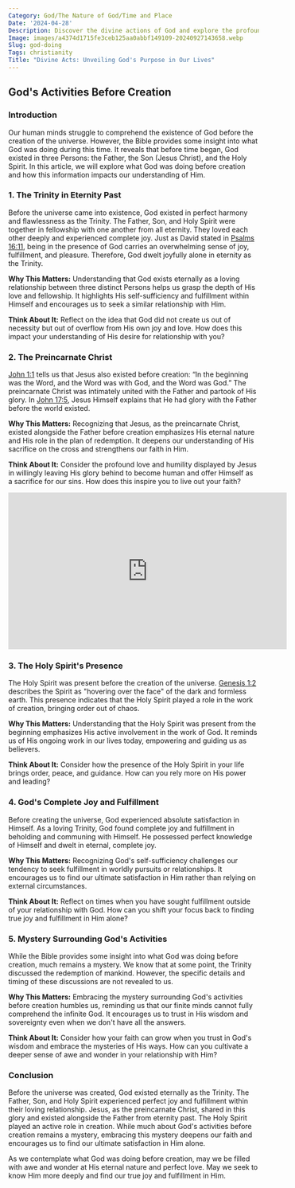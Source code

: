 ```yaml
---
Category: God/The Nature of God/Time and Place
Date: '2024-04-28'
Description: Discover the divine actions of God and explore the profound impact of His interventions in this insightful article. Delve into the mysteries of God's workings and be inspired by His omnipotent presence.
Image: images/a4374d1715fe3ceb125aa0abbf149109-20240927143658.webp
Slug: god-doing
Tags: christianity
Title: "Divine Acts: Unveiling God's Purpose in Our Lives"
---
```


## God's Activities Before Creation

### Introduction

Our human minds struggle to comprehend the existence of God before the creation of the universe. However, the Bible provides some insight into what God was doing during this time. It reveals that before time began, God existed in three Persons: the Father, the Son (Jesus Christ), and the Holy Spirit. In this article, we will explore what God was doing before creation and how this information impacts our understanding of Him.

### 1. The Trinity in Eternity Past

Before the universe came into existence, God existed in perfect harmony and flawlessness as the Trinity. The Father, Son, and Holy Spirit were together in fellowship with one another from all eternity. They loved each other deeply and experienced complete joy. Just as David stated in [Psalms 16:11](https://www.bibleref.com/Psalms/16/Psalms-16-11.html), being in the presence of God carries an overwhelming sense of joy, fulfillment, and pleasure. Therefore, God dwelt joyfully alone in eternity as the Trinity.

**Why This Matters:** Understanding that God exists eternally as a loving relationship between three distinct Persons helps us grasp the depth of His love and fellowship. It highlights His self-sufficiency and fulfillment within Himself and encourages us to seek a similar relationship with Him.

**Think About It:** Reflect on the idea that God did not create us out of necessity but out of overflow from His own joy and love. How does this impact your understanding of His desire for relationship with you?

### 2. The Preincarnate Christ

[John 1:1](https://www.bibleref.com/John/1/John-1-1.html) tells us that Jesus also existed before creation: “In the beginning was the Word, and the Word was with God, and the Word was God.” The preincarnate Christ was intimately united with the Father and partook of His glory. In [John 17:5](https://www.bibleref.com/John/17/John-17-5.html), Jesus Himself explains that He had glory with the Father before the world existed.

**Why This Matters:** Recognizing that Jesus, as the preincarnate Christ, existed alongside the Father before creation emphasizes His eternal nature and His role in the plan of redemption. It deepens our understanding of His sacrifice on the cross and strengthens our faith in Him.

**Think About It:** Consider the profound love and humility displayed by Jesus in willingly leaving His glory behind to become human and offer Himself as a sacrifice for our sins. How does this inspire you to live out your faith?


<iframe width="560" height="315" src="https://www.youtube.com/embed/QPywCD-TSd0" frameborder="0" allow="autoplay; encrypted-media" allowfullscreen></iframe>


### 3. The Holy Spirit's Presence

The Holy Spirit was present before the creation of the universe. [Genesis 1:2](https://www.bibleref.com/Genesis/1/Genesis-1-2.html) describes the Spirit as "hovering over the face" of the dark and formless earth. This presence indicates that the Holy Spirit played a role in the work of creation, bringing order out of chaos.

**Why This Matters:** Understanding that the Holy Spirit was present from the beginning emphasizes His active involvement in the work of God. It reminds us of His ongoing work in our lives today, empowering and guiding us as believers.

**Think About It:** Consider how the presence of the Holy Spirit in your life brings order, peace, and guidance. How can you rely more on His power and leading?

### 4. God's Complete Joy and Fulfillment

Before creating the universe, God experienced absolute satisfaction in Himself. As a loving Trinity, God found complete joy and fulfillment in beholding and communing with Himself. He possessed perfect knowledge of Himself and dwelt in eternal, complete joy.

**Why This Matters:** Recognizing God's self-sufficiency challenges our tendency to seek fulfillment in worldly pursuits or relationships. It encourages us to find our ultimate satisfaction in Him rather than relying on external circumstances.

**Think About It:** Reflect on times when you have sought fulfillment outside of your relationship with God. How can you shift your focus back to finding true joy and fulfillment in Him alone?

### 5. Mystery Surrounding God's Activities

While the Bible provides some insight into what God was doing before creation, much remains a mystery. We know that at some point, the Trinity discussed the redemption of mankind. However, the specific details and timing of these discussions are not revealed to us.

**Why This Matters:** Embracing the mystery surrounding God's activities before creation humbles us, reminding us that our finite minds cannot fully comprehend the infinite God. It encourages us to trust in His wisdom and sovereignty even when we don't have all the answers.

**Think About It:** Consider how your faith can grow when you trust in God's wisdom and embrace the mysteries of His ways. How can you cultivate a deeper sense of awe and wonder in your relationship with Him?

### Conclusion

Before the universe was created, God existed eternally as the Trinity. The Father, Son, and Holy Spirit experienced perfect joy and fulfillment within their loving relationship. Jesus, as the preincarnate Christ, shared in this glory and existed alongside the Father from eternity past. The Holy Spirit played an active role in creation. While much about God's activities before creation remains a mystery, embracing this mystery deepens our faith and encourages us to find our ultimate satisfaction in Him alone.

As we contemplate what God was doing before creation, may we be filled with awe and wonder at His eternal nature and perfect love. May we seek to know Him more deeply and find our true joy and fulfillment in Him.